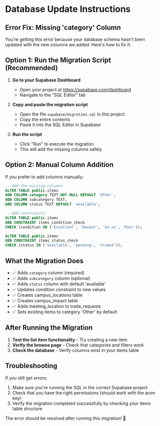 # Database Update Instructions

## Error Fix: Missing 'category' Column

You're getting this error because your database schema hasn't been updated with the new columns we added. Here's how to fix it:

## Option 1: Run the Migration Script (Recommended)

1. **Go to your Supabase Dashboard**
   - Open your project at https://supabase.com/dashboard
   - Navigate to the "SQL Editor" tab

2. **Copy and paste the migration script**
   - Open the file `supabase/migration.sql` in this project
   - Copy the entire contents
   - Paste it into the SQL Editor in Supabase

3. **Run the script**
   - Click "Run" to execute the migration
   - This will add the missing columns safely

## Option 2: Manual Column Addition

If you prefer to add columns manually:

```sql
-- Add the missing columns
ALTER TABLE public.items 
ADD COLUMN category TEXT NOT NULL DEFAULT 'Other',
ADD COLUMN subcategory TEXT,
ADD COLUMN status TEXT DEFAULT 'available';

-- Add constraints
ALTER TABLE public.items 
ADD CONSTRAINT items_condition_check 
CHECK (condition IN ('Excellent', 'Decent', 'So-so', 'Poor'));

ALTER TABLE public.items 
ADD CONSTRAINT items_status_check 
CHECK (status IN ('available', 'pending', 'traded'));
```

## What the Migration Does

- ✅ Adds `category` column (required)
- ✅ Adds `subcategory` column (optional)
- ✅ Adds `status` column with default 'available'
- ✅ Updates condition constraint to new values
- ✅ Creates campus_locations table
- ✅ Creates campus_impact table
- ✅ Adds meeting_location to trade_requests
- ✅ Sets existing items to category 'Other' by default

## After Running the Migration

1. **Test the list item functionality** - Try creating a new item
2. **Verify the browse page** - Check that categories and filters work
3. **Check the database** - Verify columns exist in your items table

## Troubleshooting

If you still get errors:
1. Make sure you're running the SQL in the correct Supabase project
2. Check that you have the right permissions (should work with the anon key)
3. Verify the migration completed successfully by checking your items table structure

The error should be resolved after running this migration! 🎉
